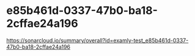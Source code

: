 # e85b461d-0337-47b0-ba18-2cffae24a196
https://sonarcloud.io/summary/overall?id=examly-test_e85b461d-0337-47b0-ba18-2cffae24a196
